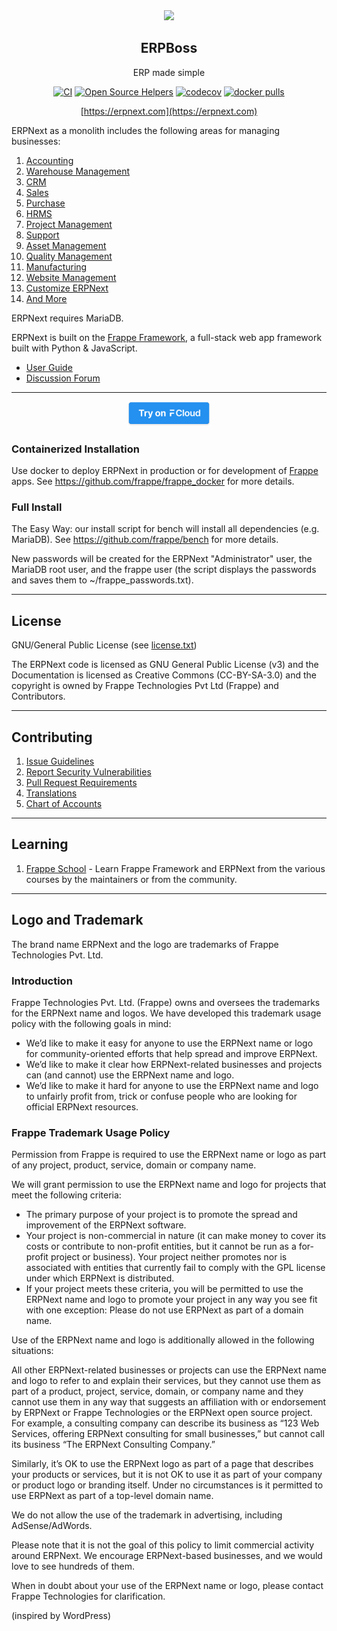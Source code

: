 <div align="center">
    <img src="https://raw.githubusercontent.com/frappe/erpnext/develop/erpnext/public/images/erpnext-logo.png" height="128">
    <h2>ERPBoss</h2>
    <p align="center">
        <p>ERP made simple</p>
    </p>

[![CI](https://github.com/frappe/erpnext/actions/workflows/server-tests.yml/badge.svg?branch=develop)](https://github.com/frappe/erpnext/actions/workflows/server-tests.yml)
[![Open Source Helpers](https://www.codetriage.com/frappe/erpnext/badges/users.svg)](https://www.codetriage.com/frappe/erpnext)
[![codecov](https://codecov.io/gh/frappe/erpnext/branch/develop/graph/badge.svg?token=0TwvyUg3I5)](https://codecov.io/gh/frappe/erpnext)
[![docker pulls](https://img.shields.io/docker/pulls/frappe/erpnext-worker.svg)](https://hub.docker.com/r/frappe/erpnext-worker)

[https://erpnext.com](https://erpnext.com)

</div>

ERPNext as a monolith includes the following areas for managing businesses:

1. [Accounting](https://erpnext.com/open-source-accounting)
1. [Warehouse Management](https://erpnext.com/distribution/warehouse-management-system)
1. [CRM](https://erpnext.com/open-source-crm)
1. [Sales](https://erpnext.com/open-source-sales-purchase)
1. [Purchase](https://erpnext.com/open-source-sales-purchase)
1. [HRMS](https://erpnext.com/open-source-hrms)
1. [Project Management](https://erpnext.com/open-source-projects)
1. [Support](https://erpnext.com/open-source-help-desk-software)
1. [Asset Management](https://erpnext.com/open-source-asset-management-software)
1. [Quality Management](https://erpnext.com/docs/user/manual/en/quality-management)
1. [Manufacturing](https://erpnext.com/open-source-manufacturing-erp-software)
1. [Website Management](https://erpnext.com/open-source-website-builder-software)
1. [Customize ERPNext](https://erpnext.com/docs/user/manual/en/customize-erpnext)
1. [And More](https://erpnext.com/docs/user/manual/en/)

ERPNext requires MariaDB.

ERPNext is built on the [Frappe Framework](https://github.com/frappe/frappe), a full-stack web app framework built with Python & JavaScript.

- [User Guide](https://erpnext.com/docs/user)
- [Discussion Forum](https://discuss.erpnext.com/)

---

<div align="center">
    <a href="https://frappecloud.com/deploy?apps=frappe,erpnext&source=erpnext_readme">
        <img src=".github/try-on-f-cloud-button.svg" height="40">
    </a>
</div>

### Containerized Installation

Use docker to deploy ERPNext in production or for development of [Frappe](https://github.com/frappe/frappe) apps. See https://github.com/frappe/frappe_docker for more details.

### Full Install

The Easy Way: our install script for bench will install all dependencies (e.g. MariaDB). See https://github.com/frappe/bench for more details.

New passwords will be created for the ERPNext "Administrator" user, the MariaDB root user, and the frappe user (the script displays the passwords and saves them to ~/frappe_passwords.txt).

---

## License

GNU/General Public License (see [license.txt](license.txt))

The ERPNext code is licensed as GNU General Public License (v3) and the Documentation is licensed as Creative Commons (CC-BY-SA-3.0) and the copyright is owned by Frappe Technologies Pvt Ltd (Frappe) and Contributors.

---

## Contributing

1. [Issue Guidelines](https://github.com/frappe/erpnext/wiki/Issue-Guidelines)
1. [Report Security Vulnerabilities](https://erpnext.com/security)
1. [Pull Request Requirements](https://github.com/frappe/erpnext/wiki/Contribution-Guidelines)
1. [Translations](https://translate.erpnext.com)
1. [Chart of Accounts](https://charts.erpnext.com)

---

## Learning

1. [Frappe School](https://frappe.school) - Learn Frappe Framework and ERPNext from the various courses by the maintainers or from the community.

---

## Logo and Trademark

The brand name ERPNext and the logo are trademarks of Frappe Technologies Pvt. Ltd.

### Introduction

Frappe Technologies Pvt. Ltd. (Frappe) owns and oversees the trademarks for the ERPNext name and logos. We have developed this trademark usage policy with the following goals in mind:

- We’d like to make it easy for anyone to use the ERPNext name or logo for community-oriented efforts that help spread and improve ERPNext.
- We’d like to make it clear how ERPNext-related businesses and projects can (and cannot) use the ERPNext name and logo.
- We’d like to make it hard for anyone to use the ERPNext name and logo to unfairly profit from, trick or confuse people who are looking for official ERPNext resources.

### Frappe Trademark Usage Policy

Permission from Frappe is required to use the ERPNext name or logo as part of any project, product, service, domain or company name.

We will grant permission to use the ERPNext name and logo for projects that meet the following criteria:

- The primary purpose of your project is to promote the spread and improvement of the ERPNext software.
- Your project is non-commercial in nature (it can make money to cover its costs or contribute to non-profit entities, but it cannot be run as a for-profit project or business).
Your project neither promotes nor is associated with entities that currently fail to comply with the GPL license under which ERPNext is distributed.
- If your project meets these criteria, you will be permitted to use the ERPNext name and logo to promote your project in any way you see fit with one exception: Please do not use ERPNext as part of a domain name.

Use of the ERPNext name and logo is additionally allowed in the following situations:

All other ERPNext-related businesses or projects can use the ERPNext name and logo to refer to and explain their services, but they cannot use them as part of a product, project, service, domain, or company name and they cannot use them in any way that suggests an affiliation with or endorsement by ERPNext or Frappe Technologies or the ERPNext open source project. For example, a consulting company can describe its business as “123 Web Services, offering ERPNext consulting for small businesses,” but cannot call its business “The ERPNext Consulting Company.”

Similarly, it’s OK to use the ERPNext logo as part of a page that describes your products or services, but it is not OK to use it as part of your company or product logo or branding itself. Under no circumstances is it permitted to use ERPNext as part of a top-level domain name.

We do not allow the use of the trademark in advertising, including AdSense/AdWords.

Please note that it is not the goal of this policy to limit commercial activity around ERPNext. We encourage ERPNext-based businesses, and we would love to see hundreds of them.

When in doubt about your use of the ERPNext name or logo, please contact Frappe Technologies for clarification.

(inspired by WordPress)
